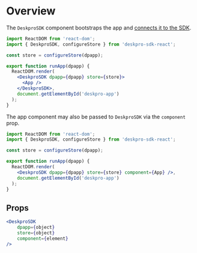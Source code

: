 Overview
========
The `DeskproSDK` component bootstraps the app and [connects it to the SDK](/pages/props/#connecting-your-components).

```jsx
import ReactDOM from 'react-dom';
import { DeskproSDK, configureStore } from 'deskpro-sdk-react';

const store = configureStore(dpapp);

export function runApp(dpapp) {
  ReactDOM.render(
    <DeskproSDK dpapp={dpapp} store={store}>
      <App />
    </DeskproSDK>,
    document.getElementById('deskpro-app')
  );
}

```

The app component may also be passed to `DeskproSDK` via the `component` prop.

```jsx
import ReactDOM from 'react-dom';
import { DeskproSDK, configureStore } from 'deskpro-sdk-react';

const store = configureStore(dpapp);

export function runApp(dpapp) {
  ReactDOM.render(
    <DeskproSDK dpapp={dpapp} store={store} component={App} />,
    document.getElementById('deskpro-app')
  );
}

```

## Props

```jsx
<DeskproSDK
    dpapp={object}
    store={object}
    component={element}
/>
```
